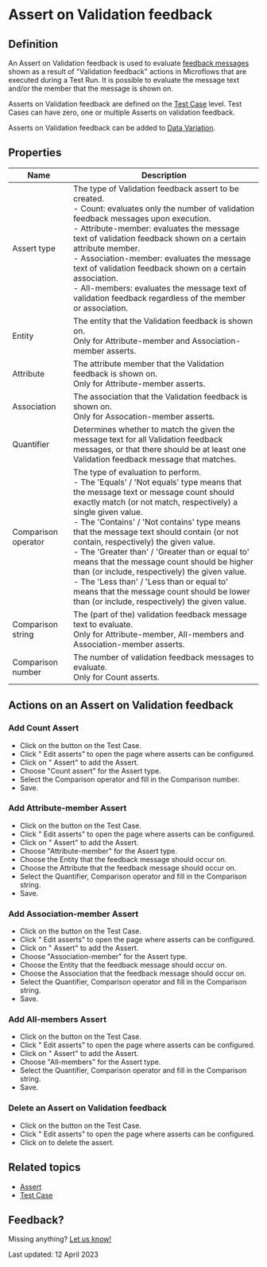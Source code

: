 # Assert on Validation feedback

## Definition

An Assert on Validation feedback is used to evaluate [feedback messages](../feedback-message) shown as a result of "Validation feedback" actions in Microflows that are executed during a Test Run.
It is possible to evaluate the message text and/or the member that the message is shown on.  

Asserts on Validation feedback are defined on the [Test Case](../test-case) level. Test Cases can have zero, one or multiple Asserts on validation feedback.

Asserts on Validation feedback can be added to [Data Variation](../datavariation).


## Properties
| Name                | Description                                                                                                                                                                                                                                                                                                                                                                                                                                                                                                                                                                                                                                                          |
| ------------------- | -------------------------------------------------------------------------------------------------------------------------------------------------------------------------------------------------------------------------------------------------------------------------------------------------------------------------------------------------------------------------------------------------------------------------------------------------------------------------------------------------------------------------------------------------------------------------------------------------------------------------------------------------------------------- |
| Assert type         | The type of Validation feedback assert to be created. <br />  - Count: evaluates only the number of validation feedback messages upon execution. <br />  - Attribute-member: evaluates the message text of validation feedback shown on a certain attribute member. <br />  - Association-member: evaluates the message text of validation feedback shown on a certain association. <br />  - All-members: evaluates the message text of validation feedback regardless of the member or association.                                                                                                                                                                |
| Entity              | The entity that the Validation feedback is shown on. <br />  Only for Attribute-member and Association-member asserts.                                                                                                                                                                                                                                                                                                                                                                                                                                                                                                                                               |
| Attribute           | The attribute member that the Validation feedback is shown on. <br />  Only for Attribute-member asserts.                                                                                                                                                                                                                                                                                                                                                                                                                                                                                                                                                            |
| Association         | The association that the Validation feedback is shown on. <br />  Only for Assocation-member asserts.                                                                                                                                                                                                                                                                                                                                                                                                                                                                                                                                                                |
| Quantifier          | Determines whether to match the given the message text for all Validation feedback messages, or that there should be at least one Validation feedback message that matches.                                                                                                                                                                                                                                                                                                                                                                                                                                                                                          |
| Comparison operator | The type of evaluation to perform. <br />  - The 'Equals' / 'Not equals' type means that the message text or message count should exactly match (or not match, respectively) a single given value. <br />   - The 'Contains' / 'Not contains' type means that the message text should contain (or not contain, respectively) the given value.  <br />   - The 'Greater than' / 'Greater than or equal to' means that the message count should be higher than (or include, respectively) the given value.  <br />   - The 'Less than' / 'Less than or equal to' means that the message count should be lower than (or include, respectively) the given value.  <br /> |
| Comparison string   | The (part of the) validation feedback message text to evaluate. <br />  Only for Attribute-member, All-members and Association-member asserts.                                                                                                                                                                                                                                                                                                                                                                                                                                                                                                                       |
| Comparison number   | The number of validation feedback messages to evaluate. <br /> Only for Count asserts.                                                                                                                                                                                                                                                                                                                                                                                                                                                                                                                                                                               |


## Actions on an Assert on Validation feedback 

### Add Count Assert 
- Click on the <i class="fas fa-ellipsis"></i> button on the Test Case. 
- Click "<i class="fal fa-ballot-check"></i> Edit asserts" to open the page where asserts can be configured. 
- Click on "<i class="fal fa-plus-circle"></i> Assert" to add the Assert.
- Choose "Count assert" for the Assert type.
- Select the Comparison operator and fill in the Comparison number.
- Save.
 
### Add Attribute-member Assert 
- Click on the <i class="fas fa-ellipsis"></i> button on the Test Case. 
- Click "<i class="fal fa-ballot-check"></i> Edit asserts" to open the page where asserts can be configured. 
- Click on "<i class="fal fa-plus-circle"></i> Assert" to add the Assert.
- Choose "Attribute-member" for the Assert type.
- Choose the Entity that the feedback message should occur on.
- Choose the Attribute that the feedback message should occur on.
- Select the Quantifier, Comparison operator and fill in the Comparison string.
- Save.

### Add Association-member Assert 
- Click on the <i class="fas fa-ellipsis"></i> button on the Test Case. 
- Click "<i class="fal fa-ballot-check"></i> Edit asserts" to open the page where asserts can be configured. 
- Click on "<i class="fal fa-plus-circle"></i> Assert" to add the Assert.
- Choose "Association-member" for the Assert type.
- Choose the Entity that the feedback message should occur on.
- Choose the Association that the feedback message should occur on.
- Select the Quantifier, Comparison operator and fill in the Comparison string.
- Save.

### Add All-members Assert 
- Click on the <i class="fas fa-ellipsis"></i> button on the Test Case. 
- Click "<i class="fal fa-ballot-check"></i> Edit asserts" to open the page where asserts can be configured. 
- Click on "<i class="fal fa-plus-circle"></i> Assert" to add the Assert.
- Choose "All-members" for the Assert type.
- Select the Quantifier, Comparison operator and fill in the Comparison string.
- Save.

### Delete an Assert on Validation feedback 

- Click on the <i class="fas fa-ellipsis"></i> button on the Test Case. 
- Click "<i class="fal fa-ballot-check"></i> Edit asserts" to open the page where asserts can be configured. 
- Click on <i class="fas fa-trash-alt"></i> to delete the assert.

## Related topics
- [Assert](../Assert/)
- [Test Case](../test-case)

## Feedback?
Missing anything? [Let us know!](mailto:support@menditect.com)

Last updated: 12 April 2023
